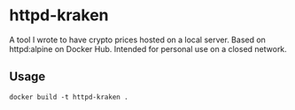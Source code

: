 # httpd-kraken
A tool I wrote to have crypto prices hosted on a local server. Based on httpd:alpine on Docker Hub. Intended for personal use on a closed network.

## Usage
`docker build -t httpd-kraken .`
